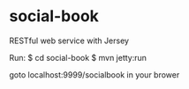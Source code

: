 # social-book
RESTful web service with Jersey

Run:
$ cd social-book
$ mvn jetty:run

goto localhost:9999/socialbook in your brower
